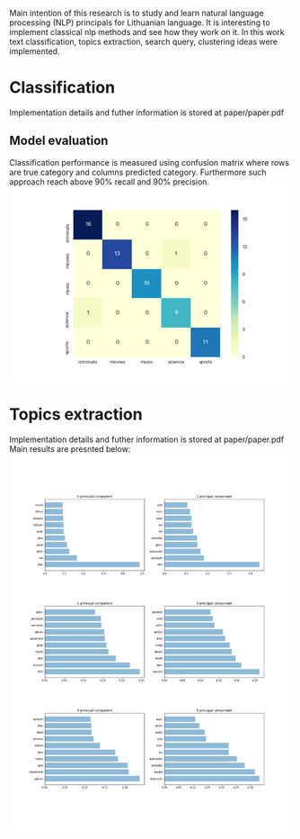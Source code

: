 Main intention of this research is to study and learn natural language
processing (NLP) principals for Lithuanian language. It is interesting to
implement classical nlp methods and see how they work on it. In this
work text classification, topics extraction, search query, clustering ideas
were implemented.

# Classification
Implementation details and futher information is stored at paper/paper.pdf

## Model evaluation
Classification performance is measured using confusion matrix where rows are
true category and columns predicted category. Furthermore such approach reach above 90% recall and 90% precision.
![GitHub Logo](/visualizations/confussion_matrix.png)

# Topics extraction
Implementation details and futher information is stored at paper/paper.pdf
Main results are presnted below:
![GitHub Logo](/visualizations/main_term_components.png)